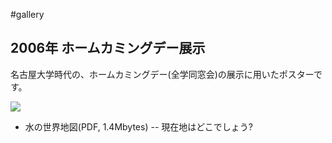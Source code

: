 #gallery


## 2006年 ホームカミングデー展示

名古屋大学時代の、ホームカミングデー(全学同窓会)の展示に用いたポスターです。

![](storage:2006ホームカミングデー/xx-7.png)

* [](storage:2006ホームカミングデー/Souzu.pdf) 水の世界地図(PDF, 1.4Mbytes) -- 現在地はどこでしょう?
<!-- ポスター製作にあたり、理学部装置開発室と化学科図書室で蛇口の撮影をさせていただきました。ありがとうございました。 -->


